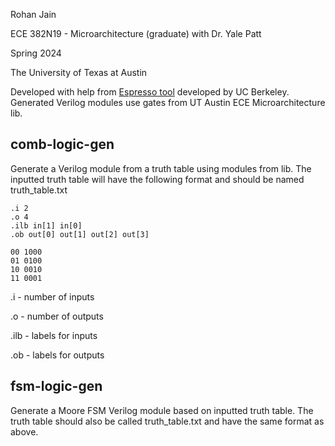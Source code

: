 Rohan Jain

ECE 382N19 - Microarchitecture (graduate) with Dr. Yale Patt

Spring 2024

The University of Texas at Austin

Developed with help from [Espresso tool](https://ptolemy.berkeley.edu/projects/embedded/pubs/downloads/espresso/index.htm) developed by UC Berkeley. 
Generated Verilog modules use gates from UT Austin ECE Microarchitecture lib.

## comb-logic-gen
Generate a Verilog module from a truth table using modules from lib. 
The inputted truth table will have the following format and should be named truth_table.txt
````
.i 2
.o 4
.ilb in[1] in[0] 
.ob out[0] out[1] out[2] out[3] 

00 1000
01 0100
10 0010
11 0001
````
.i - number of inputs

.o - number of outputs

.ilb - labels for inputs

.ob - labels for outputs

## fsm-logic-gen
Generate a Moore FSM Verilog module based on inputted truth table. The truth table should also be called truth_table.txt and have the same format as above.

